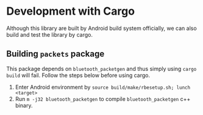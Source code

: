 # Development with Cargo

Although this library are built by Android build system officially, we can also
build and test the library by cargo.

## Building `packets` package
This package depends on `bluetooth_packetgen` and thus simply using
`cargo build` will fail. Follow the steps below before using cargo.

1. Enter Android environment by `source build/make/rbesetup.sh; lunch <target>`
2. Run `m -j32 bluetooth_packetgen` to compile `bluetooth_packetgen` c++ binary.
